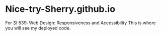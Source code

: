 # Nice-try-Sherry.github.io
For SI 539: Web Design: Responsiveness and Accessibility
This is where you will see my deployed code.
